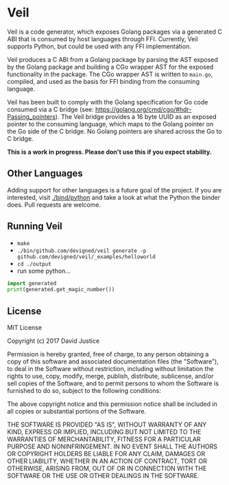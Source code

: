 # Veil
Veil is a code generator, which exposes Golang packages via a generated C ABI that is consumed by 
host languages through FFI. Currently, Veil supports Python, but could be used with any FFI 
implementation.

Veil produces a C ABI from a Golang package by parsing the AST exposed by the Golang package 
and building a CGo wrapper AST for the exposed functionality in the package. The CGo
wrapper AST is written to `main.go`, compiled, and used as the basis for FFI binding from the 
consuming language.

Veil has been built to comply with the Golang specification for Go code consumed via a C bridge 
(see: https://golang.org/cmd/cgo/#hdr-Passing_pointers). The Veil bridge provides a 16 byte UUID as an
exposed pointer to the consuming language, which maps to the Golang pointer on the Go side of the
C bridge. No Golang pointers are shared across the Go to C bridge.

**This is a work in progress. Please don't use this if you expect stability.**

## Other Languages
Adding support for other languages is a future goal of the project. If you are interested, visit
[./bind/python](./bind/python) and take a look at what the Python the binder does. 
Pull requests are welcome.

## Running Veil
- `make`
- `./bin/github.com/devigned/veil generate -p github.com/devigned/veil/_examples/helloworld`
- `cd ./output`
- run some python...
```python
import generated
print(generated.get_magic_number())
```

## License
MIT License

Copyright (c) 2017 David Justice

Permission is hereby granted, free of charge, to any person obtaining a copy
of this software and associated documentation files (the "Software"), to deal
in the Software without restriction, including without limitation the rights
to use, copy, modify, merge, publish, distribute, sublicense, and/or sell
copies of the Software, and to permit persons to whom the Software is
furnished to do so, subject to the following conditions:

The above copyright notice and this permission notice shall be included in all
copies or substantial portions of the Software.

THE SOFTWARE IS PROVIDED "AS IS", WITHOUT WARRANTY OF ANY KIND, EXPRESS OR
IMPLIED, INCLUDING BUT NOT LIMITED TO THE WARRANTIES OF MERCHANTABILITY,
FITNESS FOR A PARTICULAR PURPOSE AND NONINFRINGEMENT. IN NO EVENT SHALL THE
AUTHORS OR COPYRIGHT HOLDERS BE LIABLE FOR ANY CLAIM, DAMAGES OR OTHER
LIABILITY, WHETHER IN AN ACTION OF CONTRACT, TORT OR OTHERWISE, ARISING FROM,
OUT OF OR IN CONNECTION WITH THE SOFTWARE OR THE USE OR OTHER DEALINGS IN THE
SOFTWARE.
